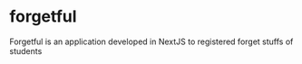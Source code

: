 # forgetful
Forgetful is an application developed in NextJS to registered forget stuffs of students
